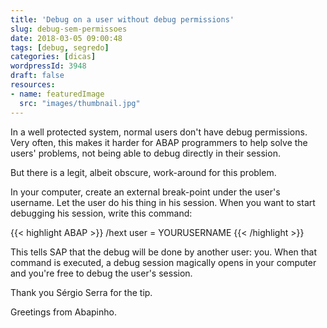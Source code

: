 ```yaml
---
title: 'Debug on a user without debug permissions'
slug: debug-sem-permissoes
date: 2018-03-05 09:00:48
tags: [debug, segredo]
categories: [dicas]
wordpressId: 3948
draft: false
resources:
- name: featuredImage
  src: "images/thumbnail.jpg"
---
```

In a well protected system, normal users don't have debug permissions. Very often, this makes it harder for ABAP programmers to help solve the users' problems, not being able to debug directly in their session.

But there is a legit, albeit obscure, work-around for this problem.

<!--more-->

In your computer, create an external break-point under the user's username.
Let the user do his thing in his session. When you want to start debugging his session, write this command:


{{< highlight ABAP >}}
/hext user = YOURUSERNAME
{{< /highlight >}}

This tells SAP that the debug will be done by another user: you. When that command is executed, a debug session magically opens in your computer and you're free to debug the user's session.

Thank you Sérgio Serra for the tip.

Greetings from Abapinho.
